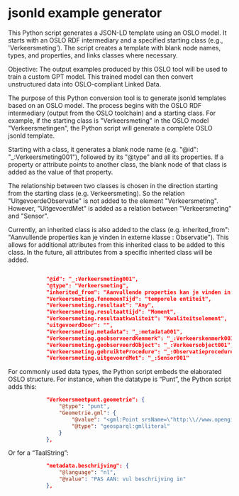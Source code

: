 # jsonld example generator

This Python script generates a JSON-LD template using an OSLO model. It starts with an OSLO RDF intermediary and a specified starting class (e.g., 'Verkeersmeting'). The script creates a template with blank node names, types, and properties, and links classes where necessary.

Objective: The output examples produced by this OSLO tool will be used to train a custom GPT model. This trained model can then convert unstructured data into OSLO-compliant Linked Data.


The purpose of this Python conversion tool is to generate jsonld templates based on an OSLO model. The process begins with the OSLO RDF intermediary (output from the OSLO toolchain) and a starting class. For example, if the starting class is "Verkeersmeting" in the OSLO model "Verkeersmetingen", the Python script will generate a complete OSLO jsonld template.

Starting with a class, it generates a blank node name (e.g. "@id": "_:Verkeersmeting001"), followed by its "@type" and all its properties. If a property or attribute points to another class, the blank node of that class is added as the value of that property.



The relationship between two classes is chosen in the direction starting from the starting class (e.g. Verkeersmeting). So the relation "UitgevoerdeObservatie" is not added to the element "Verkeersmeting". However, "UitgevoerdMet" is added as a relation between "Verkeersmeting" and "Sensor".

Currently, an inherited class is also added to the class (e.g. inherited_from": "Aanvullende properties kan je vinden in externe klasse : Observatie"). This allows for additional attributes from this inherited class to be added to this class. In the future, all attributes from a specific inherited class will be added.


```json

            "@id": "_:Verkeersmeting001",
            "@type": "Verkeersmeting",
            "inherited_from": "Aanvullende properties kan je vinden in externe klasse : Observatie",
            "Verkeersmeting.fenomeenTijd": "temporele entiteit",
            "Verkeersmeting.resultaat": "Any",
            "Verkeersmeting.resultaattijd": "Moment",
            "Verkeersmeting.resultaatkwaliteit": "Kwaliteitselement",
            "uitgevoerdDoor": "",
            "Verkeersmeting.metadata": "_:metadata001",
            "Verkeersmeting.geobserveerdKenmerk": "_:Verkeerskenmerk001",
            "Verkeersmeting.geobserveerdObject": "_:Verkeersobject001",
            "Verkeersmeting.gebruikteProcedure": "_:Observatieprocedure001",
            "Verkeersmeting.uitgevoerdMet": "_:Sensor001"

```


For commonly used data types, the Python script embeds the elaborated OSLO structure. For instance, when the datatype is “Punt”, the Python script adds this:

```json
            "Verkeersmeetpunt.geometrie": {
                "@type": "punt",
                "Geometrie.gml": {
                    "@value": "<gml:Point srsName=\"http:\\//www.opengis.net/def/crs/EPSG/0/4326\"><gml:coordinates>  Vul in: Lat Lon </gml:coordinates><gml:Point>",
                    "@type": "geosparql:gmlliteral"
                }
            },
```
Or for a “TaalString”:
```json
            "metadata.beschrijving": {
                "@language": "nl",
                "@value": "PAS AAN: vul beschrijving in"
            },
```
